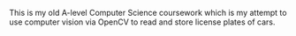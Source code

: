This is my old A-level Computer Science coursework which is my attempt to use computer vision via OpenCV to read and store license plates of cars.
